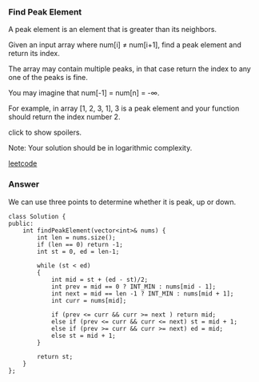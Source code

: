 ### Find Peak Element
A peak element is an element that is greater than its neighbors.

Given an input array where num[i] ≠ num[i+1], find a peak element and return its index.

The array may contain multiple peaks, in that case return the index to any one of the peaks is fine.

You may imagine that num[-1] = num[n] = -∞.

For example, in array [1, 2, 3, 1], 3 is a peak element and your function should return the index number 2.

click to show spoilers.

Note:
Your solution should be in logarithmic complexity.

[leetcode](https://leetcode.com/problems/find-peak-element/description/)

### Answer 
We can use three points to determine whether it is peak, up or down. 

	class Solution {
	public:
	    int findPeakElement(vector<int>& nums) {
	        int len = nums.size();
	        if (len == 0) return -1;
	        int st = 0, ed = len-1;
	        
	        while (st < ed)
	        {
	            int mid = st + (ed - st)/2;
	            int prev = mid == 0 ? INT_MIN : nums[mid - 1];
	            int next = mid == len -1 ? INT_MIN : nums[mid + 1];
	            int curr = nums[mid];
	            
	            if (prev <= curr && curr >= next ) return mid;
	            else if (prev <= curr && curr <= next) st = mid + 1;
	            else if (prev >= curr && curr >= next) ed = mid;
	            else st = mid + 1;
	        }
	        
	        return st;
	    }
	};